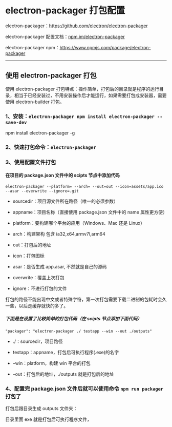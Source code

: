 # electron-packager 打包配置

electron-packager：<https://github.com/electron/electron-packager>

electron-packager 配置文档：[npm.im/electron-packager](https://npm.im/electron-packager "https://npm.im/electron-packager")

electron-packager npm：<https://www.npmjs.com/package/electron-packager>

---

## 使用 electron-packager 打包

使用 electron-packager 打包特点：操作简单，打包后的目录就是程序的运行目录，相当于已经安装过，不用安装操作后才能运行，如果需要打包成安装器，需要使用 electron-builder 打包。

### 1、安装：`electron-packager npm install electron-packager --save-dev`

npm install electron-packager -g

### 2、快速打包命令：`electron-packager`

### 3、使用配置文件打包

#### 在项目的 package.json 文件中的 scipts 节点中添加代码

`electron-packager --platform= --arch= --out=out --icon=assets/app.ico --asar --overwrite --ignore=.git`

- sourcedir：项目源文件所在路径（唯一的必须参数）

- appname：项目名称（直接使用 package.json 文件中的 name 属性更方便）

- platform：要构建哪个平台的应用（Windows、Mac 还是 Linux）

- arch：构建架构 包含 ia32,x64,armv7l,arm64

- out：打包后的地址

- icon：打包图标

- asar：是否生成 app.asar, 不然就是自己的源码

- overwrite：覆盖上次打包

- ignore：不进行打包的文件

打包的路径不能出现中文或者特殊字符，第一次打包需要下载二进制的包耗时会久一些，以后走缓存就快的多了。

##### 下面是在设置了比较简单的打包代码（在 scipts 节点添加下面代码）

`"packager": "electron-packager ./ testapp --win --out ./outputs"`

- ./：sourcedir，项目路径

- testapp：appname，打包后可执行程序(.exe)的名字

- –win：platform，构建 win 平台的打包

- –out：打包后的地址，./outputs 就是打包后的地址

### 4、配置完 package.json 文件后就可以使用命令 `npm run packager` 打包了

打包后跟目录生成 outputs 文件夹：

目录里面 exe 就是打包后可执行程序文件，
